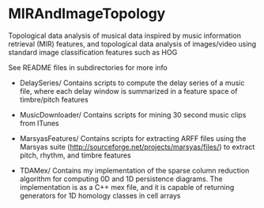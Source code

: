 MIRAndImageTopology
===========

Topological data analysis of musical data inspired by music information retrieval (MIR) features, and topological data analysis of images/video using standard image classification features such as HOG

See README files in subdirectories for more info

* DelaySeries/
Contains scripts to compute the delay series of a music file, where each delay window is summarized in a feature space of timbre/pitch features

* MusicDownloader/
Contains scripts for mining 30 second music clips from ITunes

* MarsyasFeatures/
Contains scripts for extracting ARFF files using the Marsyas suite (http://sourceforge.net/projects/marsyas/files/) to extract pitch, rhythm, and timbre features

* TDAMex/
Contains my implementation of the sparse column reduction algorithm for computing 0D and 1D persistence diagrams.  The implementation is as a C++ mex file, and it is capable of returning generators for 1D homology classes in cell arrays
